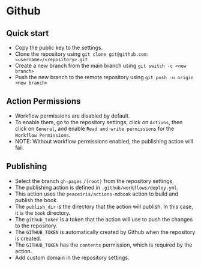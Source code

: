 # Github

## Quick start

- Copy the public key to the settings.
- Clone the repository using `git clone git@github.com:<username>/<repository>.git`
- Create a new branch from the main branch using `git switch -c <new branch>`
- Push the new branch to the remote repository using `git push -u origin <new branch>`


## Action Permissions

- Workflow permissions are disabled by default.
- To enable them, go to the repository settings, click on `Actions`, then click on `General`, and enable `Read and write permissions` for the `Workflow Permissions`.
- NOTE: Without workflow permissions enabled, the publishing action will fail.


## Publishing

- Select the branch `gh-pages` `/(root)` from the repository settings.
- The publishing action is defined in `.github/workflows/deploy.yml`.
- This action uses the `peaceiris/actions-mdbook` action to build and publish the book.
- The `publish_dir` is the directory that the action will publish. In this case, it is the `book` directory.
- The `github_token` is a token that the action will use to push the changes to the repository.
- The `GITHUB_TOKEN` is automatically created by Github when the repository is created.
- The `GITHUB_TOKEN` has the `contents` permission, which is required by the action.
- Add custom domain in the repository settings.